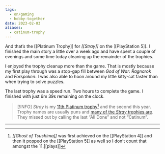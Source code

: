 ```yaml
---
tags:
  - on/gaming
  - hobby-together
date: 2023-02-03
aliases:
  - catinum-trophy
---
```

And that’s the [[Platinum Trophy]] for _[[Stray]]_ on the [[PlayStation 5]]. I finished the main story a little over a week ago and have spent a couple of evenings and some time today cleaning up the remainder of the trophies.

I enjoyed the trophy cleanup more than the game. That is mostly because my first play through was a stop-gap fill between _God of War: Ragnarok_ and _Forspoken_. I was also able to hoon around my little kitty-cat faster than when trying to solve puzzles.

The last trophy was a speed run. Two hours to complete the game. I finished with just 6m 39s remaining on the clock.

> [!INFO] 
> _Stray_ is my [11th Platinum trophy](https://psnprofiles.com/Quantum-Gardener/log?type=platinum)[^1] and the second this year. Trophy names are usually puns and [many of the _Stray_ trophies are](https://psnprofiles.com/trophies/17011-stray/Quantum-Gardener). They missed out by calling the last “All Done” and not “Catinum”.
---- 

[^1]:	_[[Ghost of Tsushima]]_ was first achieved on the [[PlayStation 4]] and then it popped on the [[PlayStation 5]] as well so I don’t count that amongst the 11.[[plays]]